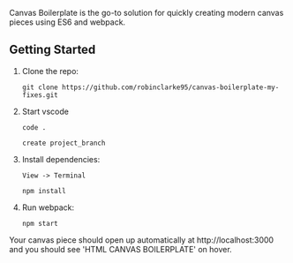Canvas Boilerplate is the go-to solution for quickly creating modern canvas pieces using ES6 and webpack.

## Getting Started

1.  Clone the repo:

        git clone https://github.com/robinclarke95/canvas-boilerplate-my-fixes.git

2.  Start vscode

        code .

        create project_branch

3.  Install dependencies:

        View -> Terminal
   
        npm install

4.  Run webpack:

        npm start

Your canvas piece should open up automatically at http://localhost:3000 and you should see 'HTML CANVAS BOILERPLATE' on hover.
